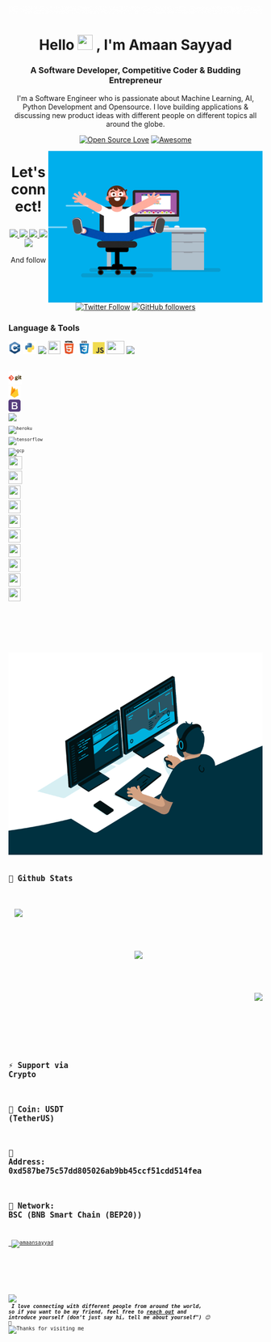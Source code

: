 <div align="center">

![Hello](Hello.gif)
<h1 align="center">Hello <img src="https://media.giphy.com/media/hvRJCLFzcasrR4ia7z/giphy.gif" height="30px" width="30px"> , I'm Amaan Sayyad </h1>

### A Software Developer, Competitive Coder & Budding Entrepreneur
 
I'm a Software Engineer who is passionate about Machine Learning, AI, Python Development and Opensource. I love building applications & discussing new product ideas with different people on different topics all around the globe.

[![Open Source Love](https://badges.frapsoft.com/os/v2/open-source.svg?v=103)](https://github.com/AmaanSayyad)
[![Awesome](https://cdn.rawgit.com/sindresorhus/awesome/d7305f38d29fed78fa85652e3a63e154dd8e8829/media/badge.svg)](https://github.com/AmaanSayyad)

<img align="right" height="300" width="425" alt="" src="coder.gif" />

<h1><p align="center">Let's connect!</p></h1>

<a href="https://twitter.com/AmaanSayyad15">
    <img src="https://img.shields.io/badge/Twitter-1DA1F2?style=for-the-badge&logo=twitter&logoColor=white" />
</a>

<a href="https://www.instagram.com/__am.aan__/">
    <img src="https://img.shields.io/badge/Instagram-E4405F?style=for-the-badge&logo=instagram&logoColor=white" />
</a>

<a href="https://www.linkedin.com/in/amaan-sayyad-/">
    <img src="https://img.shields.io/badge/linkedin-%230077B5.svg?&style=for-the-badge&logo=linkedin&logoColor=white" />
</a>

<a href="https://www.facebook.com/amaan.sayyad.1426/">
    <img src="https://img.shields.io/badge/Facebook-1877F2?style=for-the-badge&logo=facebook&logoColor=white" />
</a>

<a href="https://stackoverflow.com/users/16570815/amaan">
    <img src="https://img.shields.io/badge/Stack_Overflow-FE7A16?style=for-the-badge&logo=stack-overflow&logoColor=white" />
</a> 
<p align="center"> And follow</p>

[![Twitter Follow](https://img.shields.io/twitter/follow/AmaanSayyad15?style=social)](https://twitter.com/intent/follow?screen_name=amaansayyad15) [![GitHub followers](https://img.shields.io/github/followers/AmaanSayyad?label=Follow&style=social)](https://github.com/AmaanSayyad/?tab=follow)

</div>

### Language & Tools

<p align="left">
<code><img height="25" src="https://raw.githubusercontent.com/github/explore/5c058a388828bb5fde0bcafd4bc867b5bb3f26f3/topics/cpp/cpp.png"></code>
<code><img height="26" src="https://raw.githubusercontent.com/github/explore/80688e429a7d4ef2fca1e82350fe8e3517d3494d/topics/python/python.png"></code>
<code><img height="26" src="https://external-preview.redd.it/jJ0uTN2rQ0ILAkrpVCDxVL7etrZiG3Crn-wt5W81Mcw.jpg?width=640&crop=smart&auto=webp&s=246124331aa7b2f9fc9ca5bba9abfec1511f4d3d"></code>
<code><img height="26" width=24px src="https://encrypted-tbn0.gstatic.com/images?q=tbn:ANd9GcQxsWwhTNalYnA0S3iFLypicnoApDBVGuSENw&usqp=CAU"></code>
<code><img height="26" src="https://raw.githubusercontent.com/github/explore/80688e429a7d4ef2fca1e82350fe8e3517d3494d/topics/html/html.png"></code>
<code><img height="26" src="https://raw.githubusercontent.com/github/explore/80688e429a7d4ef2fca1e82350fe8e3517d3494d/topics/css/css.png"></code>
<code><img src="https://raw.githubusercontent.com/devicons/devicon/master/icons/javascript/javascript-original.svg" alt="javascript" width="24" height="24"/></code>
<code><img height="26" width=35px src="https://miro.medium.com/max/1200/1*m5RYM_Wkj4LsZewpigV5tg.jpeg"></code>
<code><img height="26" src="https://github.com/opencv/opencv/wiki/logo/OpenCV_logo_no_text.png"/><code>

<code><img height="26" src="https://raw.githubusercontent.com/github/explore/80688e429a7d4ef2fca1e82350fe8e3517d3494d/topics/git/git.png"></code>
<code><img width=24px src="https://raw.githubusercontent.com/github/explore/80688e429a7d4ef2fca1e82350fe8e3517d3494d/topics/firebase/firebase.png"></code>
<code><img width=24px src="https://raw.githubusercontent.com/github/explore/80688e429a7d4ef2fca1e82350fe8e3517d3494d/topics/bootstrap/bootstrap.png"></code>
<code><img width=24px src="https://cdn.jsdelivr.net/gh/devicons/devicon/icons/vscode/vscode-original.svg" style="padding-right:10px;" /></code>
<code><img src="https://www.vectorlogo.zone/logos/heroku/heroku-icon.svg" alt="heroku" width="24" height="24"/></code>
<code><img src="https://www.vectorlogo.zone/logos/tensorflow/tensorflow-icon.svg" alt="tensorflow" width="30" height="30"/></code>
<code><img src="https://www.vectorlogo.zone/logos/google_cloud/google_cloud-icon.svg" alt="gcp" width="30" height="30"/></code>
<code><img height="26" width=27px src="https://www.pngitem.com/pimgs/m/385-3850359_icon-mongodb-logo-hd-png-download.png"></code>
<code><img height="26" width=27px src="https://www.kindpng.com/picc/m/778-7783228_jira-logo-jira-cloud-icon-transparent-hd-png.png"></code>
<code><img height="26" width=24px src="https://flyclipart.com/thumbs/microsoft-azure-logo-svg-1150966.png"></code>
<code><img height="26" width=24px src="https://upload.wikimedia.org/wikipedia/commons/thumb/3/36/MetaMask_Fox.svg/1200px-MetaMask_Fox.svg.png"></code>
<code><img height="26" width=24px src="https://banner2.cleanpng.com/20180508/qgq/kisspng-pycharm-integrated-development-environment-jetbrai-5af1dbdd8c9384.4990450515257999015758.jpg"></code>
<code><img height="26" width=24px src="https://www.docker.com/wp-content/uploads/2022/03/Moby-logo.png"></code>
<code><img height="26" width=24px src="https://www.nicepng.com/png/detail/85-851058_anaconda-icon-anaconda-python-icon.png"></code>
<code><img height="26" width=24px src="https://logosandtypes.com/wp-content/uploads/2022/03/Moralis.png"></code>
<code><img height="26" width=24px src="https://api.nuget.org/v3-flatcontainer/walletconnect.core/1.7.1/icon"></code>
<code><img height="26" width=24px src="https://cryptologos.cc/logos/ethereum-eth-logo.png"></code>

<br>
</br>
<img align="center" alt="GIF" src="code.gif?raw=true" width="100%" height="400" />

## 📌 Github Stats

<p align="left">  
  <img src='https://github-readme-stats.vercel.app/api?username=AmaanSayyad&count_private=true&include_all_commits=true&show_icons=true&theme=gotham&hide_border=true&line_height=27'/></p>
    
<p align="center">
  <img src='https://github-readme-stats.vercel.app/api/top-langs/?username=AmaanSayyad&show_icons=true&hide=php,html,typescript,css,markdown,python&theme=gotham&line_height=27&hide_border=true'/></p>
  
<p align="right">
  <img src='https://github-readme-streak-stats.herokuapp.com/?user=AmaanSayyad&theme=gotham&hide_border=true'></p> 
</details>

<!--footer-->

## ⚡ Support via **Crypto**

## 📌 **Coin: USDT (TetherUS)**

## 📌 **Address: 0xd587be75c57dd805026ab9bb45ccf51cdd514fea**

## 📌 **Network: BSC (BNB Smart Chain (BEP20))**

<p><a href="https://www.buymeacoffee.com/amaansayyad"> <img align="center" src="https://cdn.buymeacoffee.com/buttons/v2/default-yellow.png" height="50" width="210" alt="amaansayyad" /></a></p>

##

<img src="https://media.giphy.com/media/LnQjpWaON8nhr21vNW/giphy.gif" width="60"> <em><b> I love connecting with different people from around the world, so if you want to be my friend, feel free to [reach out](https://www.linkedin.com/in/amaan-sayyad-/) and introduce yourself (don’t just say hi, tell me about yourself")</b> 😊 💜</em>
<img height="120" alt="Thanks for visiting me" width="100%" src="https://raw.githubusercontent.com/BrunnerLivio/brunnerlivio/master/images/marquee.svg" />
